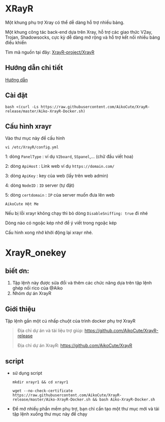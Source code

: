 # XRayR
Một khung phụ trợ Xray có thể dễ dàng hỗ trợ nhiều bảng.

Một khung công tác back-end dựa trên Xray, hỗ trợ các giao thức V2ay, Trojan, Shadowsocks, cực kỳ dễ dàng mở rộng và hỗ trợ kết nối nhiều bảng điều khiển

Tìm mã nguồn tại đây: [XrayR-project/XrayR](https://github.com/AikoCute/XrayR)

## Hướng dẫn chi tiết
[Hướng dẫn](https://xrayr.aikocute.com)

## Cài đặt 
```
bash <(curl -Ls https://raw.githubusercontent.com/AikoCute/XrayR-release/master/Aiko-XrayR-Docker.sh)
```
## Cấu hình xrayr
Vào thư mục này để cấu hình
```
vi /etc/XrayR/config.yml
```
1: dòng `PanelType` : ví dụ `V2board`, `SSpanel`,... (chữ đầu viết hoa)

2: dòng `ApiHost` : Link web ví dụ `https://domain.com/`

3: dòng `ApiKey` : key của web (lấy trên web admin)

4: dòng `NodeID` : `ID` server (tự đặt)

5: dòng `certdomain` : `IP` của server muốn đưa lên web

```
AikoCute Hột Me
```
Nếu bị lỗi xrayr không chạy thì bỏ dòng `DisableSniffing: true` đi nhé 

Dòng nào có ngoặc kép nhớ để ý viết trong ngoặc kép

Cấu hình xong nhớ khởi động lại xrayr nhé.

# XrayR_onekey

## biết ơn: 

1. Tập lệnh này được sửa đổi và thêm các chức năng dựa trên tập lệnh ghép nối rico của @Aiko
2. Nhóm dự án XrayR

## Giới thiệu

Tập lệnh gắn một cú nhấp chuột của trình docker phụ trợ XrayR

> Địa chỉ dự án và tài liệu trợ giúp:  https://github.com/AikoCute/XrayR-release
>
> Địa chỉ dự án XrayR: https://github.com/AikoCute/XrayR

## script

* sử dụng script

  `mkdir xrayr1 && cd xrayr1`

  `wget --no-check-certificate https://raw.githubusercontent.com/AikoCute/XrayR-release/master/Aiko-XrayR-Docker.sh && bash Aiko-XrayR-Docker.sh`  

* Để mở nhiều phần mềm phụ trợ, bạn chỉ cần tạo một thư mục mới và tải tập lệnh xuống thư mục này để chạy




